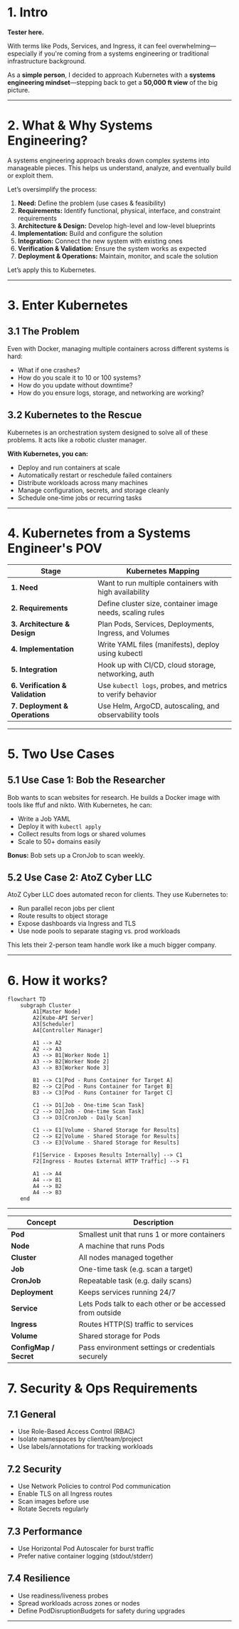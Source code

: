 # 1. Intro

**Tester here.**

 With terms like Pods, Services, and Ingress, it can feel overwhelming—especially if you're coming from a systems engineering or traditional infrastructure background.

As a **simple person**, I decided to approach Kubernetes with a **systems engineering mindset**—stepping back to get a **50,000 ft view** of the big picture.

---

# 2. What & Why Systems Engineering?

A systems engineering approach breaks down complex systems into manageable pieces. This helps us understand, analyze, and eventually build or exploit them.

Let’s oversimplify the process:

1. **Need:** Define the problem (use cases & feasibility)
2. **Requirements:** Identify functional, physical, interface, and constraint requirements
3. **Architecture & Design:** Develop high-level and low-level blueprints
4. **Implementation:** Build and configure the solution
5. **Integration:** Connect the new system with existing ones
6. **Verification & Validation:** Ensure the system works as expected
7. **Deployment & Operations:** Maintain, monitor, and scale the solution

Let’s apply this to Kubernetes.

---

# 3. Enter Kubernetes

## 3.1 The Problem

Even with Docker, managing multiple containers across different systems is hard:
- What if one crashes?
- How do you scale it to 10 or 100 systems?
- How do you update without downtime?
- How do you ensure logs, storage, and networking are working?

## 3.2 Kubernetes to the Rescue

Kubernetes is an orchestration system designed to solve all of these problems. It acts like a robotic cluster manager.

**With Kubernetes, you can:**
- Deploy and run containers at scale
- Automatically restart or reschedule failed containers
- Distribute workloads across many machines
- Manage configuration, secrets, and storage cleanly
- Schedule one-time jobs or recurring tasks

---

# 4. Kubernetes from a Systems Engineer's POV

| Stage | Kubernetes Mapping |
|-------|---------------------|
| **1. Need** | Want to run multiple containers with high availability |
| **2. Requirements** | Define cluster size, container image needs, scaling rules |
| **3. Architecture & Design** | Plan Pods, Services, Deployments, Ingress, and Volumes |
| **4. Implementation** | Write YAML files (manifests), deploy using kubectl |
| **5. Integration** | Hook up with CI/CD, cloud storage, networking, auth |
| **6. Verification & Validation** | Use `kubectl logs`, probes, and metrics to verify behavior |
| **7. Deployment & Operations** | Use Helm, ArgoCD, autoscaling, and observability tools |

---

# 5. Two Use Cases

## 5.1 Use Case 1: Bob the Researcher

Bob wants to scan websites for research. He builds a Docker image with tools like ffuf and nikto. With Kubernetes, he can:
- Write a Job YAML
- Deploy it with `kubectl apply`
- Collect results from logs or shared volumes
- Scale to 50+ domains easily

**Bonus:** Bob sets up a CronJob to scan weekly.

## 5.2 Use Case 2: AtoZ Cyber LLC

AtoZ Cyber LLC does automated recon for clients. They use Kubernetes to:
- Run parallel recon jobs per client
- Route results to object storage
- Expose dashboards via Ingress and TLS
- Use node pools to separate staging vs. prod workloads

This lets their 2-person team handle work like a much bigger company.

---


# 6. How it works?

```mermaid
flowchart TD
    subgraph Cluster
        A1[Master Node]
        A2[Kube-API Server]
        A3[Scheduler]
        A4[Controller Manager]

        A1 --> A2
        A2 --> A3
        A3 --> B1[Worker Node 1]
        A3 --> B2[Worker Node 2]
        A3 --> B3[Worker Node 3]

        B1 --> C1[Pod - Runs Container for Target A]
        B2 --> C2[Pod - Runs Container for Target B]
        B3 --> C3[Pod - Runs Container for Target C]

        C1 --> D1[Job - One-time Scan Task]
        C2 --> D2[Job - One-time Scan Task]
        C3 --> D3[CronJob - Daily Scan]

        C1 --> E1[Volume - Shared Storage for Results]
        C2 --> E2[Volume - Shared Storage for Results]
        C3 --> E3[Volume - Shared Storage for Results]

        F1[Service - Exposes Results Internally] --> C1
        F2[Ingress - Routes External HTTP Traffic] --> F1

        A1 --> A4
        A4 --> B1
        A4 --> B2
        A4 --> B3
    end

```
---


| Concept                | Description                                              |
| ---------------------- | -------------------------------------------------------- |
| **Pod**                | Smallest unit that runs 1 or more containers             |
| **Node**               | A machine that runs Pods                                 |
| **Cluster**            | All nodes managed together                               |
| **Job**                | One-time task (e.g. scan a target)                       |
| **CronJob**            | Repeatable task (e.g. daily scans)                       |
| **Deployment**         | Keeps services running 24/7                              |
| **Service**            | Lets Pods talk to each other or be accessed from outside |
| **Ingress**            | Routes HTTP(S) traffic to services                       |
| **Volume**             | Shared storage for Pods                                  |
| **ConfigMap / Secret** | Pass environment settings or credentials securely        |



# 7. Security & Ops Requirements

## 7.1 General
- Use Role-Based Access Control (RBAC)
- Isolate namespaces by client/team/project
- Use labels/annotations for tracking workloads

## 7.2 Security
- Use Network Policies to control Pod communication
- Enable TLS on all Ingress routes
- Scan images before use
- Rotate Secrets regularly

## 7.3 Performance
- Use Horizontal Pod Autoscaler for burst traffic
- Prefer native container logging (stdout/stderr)

## 7.4 Resilience
- Use readiness/liveness probes
- Spread workloads across zones or nodes
- Define PodDisruptionBudgets for safety during upgrades

---

